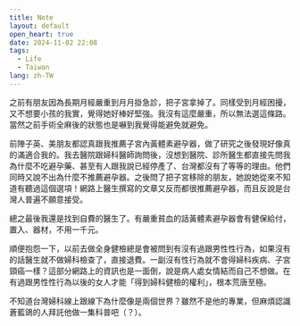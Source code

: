```yaml
---
title: Note
layout: default
open_heart: true
date: 2024-11-02 22:08
tags: 
  - Life
  - Taiwan
lang: zh-TW
---
```


之前有朋友因為長期月經嚴重到月月掛急診，把子宮拿掉了。同樣受到月經困擾，又不想要小孩的我實，覺得她好棒好堅強。我沒有這麼嚴重，所以無法選這條路。當然之前手術全麻後的狀態也是嚇到我覺得能避免就避免。

前陣子英、美朋友都認真跟我推薦子宮內黃體素避孕器，做了研究之後發現好像真的滿適合我的。我去醫院跟婦科醫師詢問後，沒想到醫院、診所醫生都直接先問我為什麼不吃避孕藥、甚至有人跟我說已經停產了、台灣都沒有了等等的理由。他們同時又說不出為什麼不推薦避孕器。之後問了把子宮移除的朋友，她說她從來不知道有聽過這個選項！網路上醫生撰寫的文章又反而都很推薦避孕器，而且反說是台灣人普遍不願意接受。

總之最後我還是找到自費的醫生了。有嚴重貧血的話黃體素避孕器會有健保給付，置入、器材，不用一千元。

順便抱怨一下，以前去做全身健檢總是會被問到有沒有過跟男性性行為，如果沒有的話醫生就不做婦科檢查了，直接退費。一副沒有性行為就不會得婦科疾病、子宮頸癌一樣？這部分網路上的資訊也是一面倒，說是病人處女情結而自己不想做。在有過跟男性性行為以後的女人才能「得到婦科健檢的權利」，根本荒唐至極。

不知道台灣婦科線上跟線下為什麼像是兩個世界？雖然不是他的專業，但麻煩認識蒼藍鴿的人拜託他做一集科普吧（？）。
